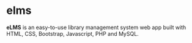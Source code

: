 # elms
<strong>eLMS</strong> is an easy-to-use library management system web app built with HTML, CSS, Bootstrap, Javascript, PHP and MySQL.
